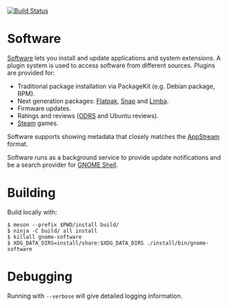 [![Build Status](https://gitlab.gnome.org/GNOME/gnome-software/badges/master/build.svg)](https://gitlab.gnome.org/GNOME/gnome-software/pipelines)

# Software

[Software](https://wiki.gnome.org/Apps/Software) lets you install and update applications and system extensions.
A plugin system is used to access software from different sources.
Plugins are provided for:
 - Traditional package installation via PackageKit (e.g. Debian package, RPM).
 - Next generation packages: [Flatpak](https://flatpak.org/), [Snap](https://snapcraft.io/) and [Limba](https://people.freedesktop.org/~mak/limba/).
 - Firmware updates.
 - Ratings and reviews ([ODRS](https://odrs.gnome.org/) and Ubuntu reviews).
 - [Steam](http://store.steampowered.com/) games.

Software supports showing metadata that closely matches the [AppStream](https://www.freedesktop.org/wiki/Distributions/AppStream/) format.

Software runs as a background service to provide update notifications and be a search provider for [GNOME Shell](https://wiki.gnome.org/Projects/GnomeShell).

# Building

Build locally with:
```
$ meson --prefix $PWD/install build/
$ ninja -C build/ all install
$ killall gnome-software
$ XDG_DATA_DIRS=install/share:$XDG_DATA_DIRS ./install/bin/gnome-software
```

# Debugging

Running with `--verbose` will give detailed logging information.
